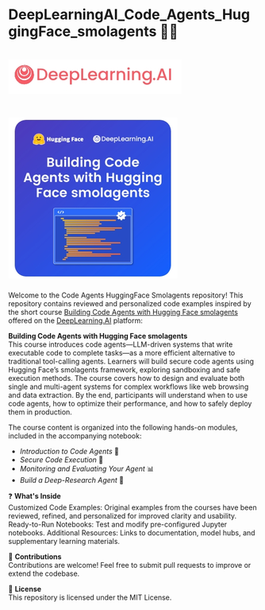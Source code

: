 # DeepLearningAI_Code_Agents_HuggingFace_smolagents  🧑‍💻


# ![image1](https://github.com/16032022/DeepLearningAI_Code_Agents_HuggingFace_smolagents/blob/0be092ba91337cbbc7b203a8f0a2279fc770cb9a/Image1.jpeg)
# ![image2](https://github.com/16032022/DeepLearningAI_Code_Agents_HuggingFace_smolagents/blob/d1bb53b46289659a1794d14293c7f2129a3c11ea/Image2jpeg)

Welcome to the Code Agents HuggingFace Smolagents repository! This repository contains reviewed and personalized code examples inspired by the short course [Building Code Agents with Hugging Face smolagents](https://www.deeplearning.ai/short-courses/building-code-agents-with-hugging-face-smolagents/) offered on the [DeepLearning.AI](https://www.deeplearning.ai/courses/) platform:

**Building Code Agents with Hugging Face smolagents**  
This course introduces code agents—LLM-driven systems that write executable code to complete tasks—as a more efficient alternative to traditional tool-calling agents. Learners will build secure code agents using Hugging Face’s smolagents framework, exploring sandboxing and safe execution methods. The course covers how to design and evaluate both single and multi-agent systems for complex workflows like web browsing and data extraction. By the end, participants will understand when to use code agents, how to optimize their performance, and how to safely deploy them in production.

The course content is organized into the following hands-on modules, included in the accompanying notebook:  
 - _Introduction to Code Agents_ 🚀
 - _Secure Code Execution_ 🔐 
 - _Monitoring and Evaluating Your Agent_ 📊
 - _Build a Deep-Research Agent_ 🧠

❓ **What's Inside**  
Customized Code Examples: Original examples from the courses have been reviewed, refined, and personalized for improved clarity and usability.
Ready-to-Run Notebooks: Test and modify pre-configured Jupyter notebooks.
Additional Resources: Links to documentation, model hubs, and supplementary learning materials.

🎯 **Contributions**  
Contributions are welcome! Feel free to submit pull requests to improve or extend the codebase.

📄 **License**  
This repository is licensed under the MIT License.









